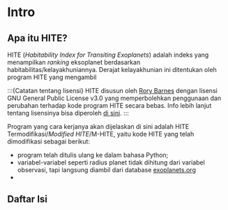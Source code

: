 # Intro
## Apa itu HITE?
HITE (_Habitability Index for Transiting Exoplanets_) adalah indeks yang menampilkan _ranking_ eksoplanet berdasarkan habitabilitas/kelayakhuniannya. Derajat kelayakhunian ini ditentukan oleh program HITE yang mengambil 

:::{Catatan tentang lisensi}
HITE disusun oleh [Rory Barnes](https://github.com/RoryBarnes/HITE) dengan lisensi GNU General Public License v3.0 yang memperbolehkan penggunaan dan perubahan terhadap kode program HITE secara bebas. Info lebih lanjut tentang lisensinya bisa diperoleh [di sini](https://github.com/RoryBarnes/HITE/blob/master/LICENSE).
:::

Program yang cara kerjanya akan dijelaskan di sini adalah HITE Termodifikasi/_Modified HITE_/M-HITE, yaitu kode HITE yang telah dimodifikasi sebagai berikut:
- program telah ditulis ulang ke dalam bahasa Python;
- variabel-variabel seperti radius planet tidak dihitung dari variabel observasi, tapi langsung diambil dari database [exoplanets.org](exoplanets.org)
- 

## Daftar Isi
```{tableofcontents}
```

